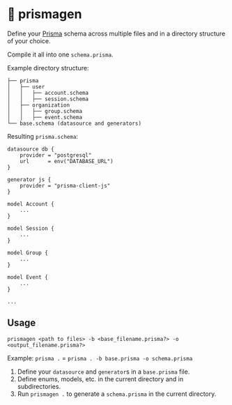 # 🔺 prismagen

Define your [Prisma](https://www.prisma.io/) schema across multiple files and in a directory structure of your choice.

Compile it all into one `schema.prisma`.

Example directory structure:
```
├── prisma
│   ├── user
│   │   ├── account.schema
│   │   ├── session.schema
│   ├── organization
│   │   ├── group.schema
│   │   ├── event.schema
└── base.schema (datasource and generators)
```

Resulting `prisma.schema`:
```
datasource db {
    provider = "postgresql"
    url      = env("DATABASE_URL")
}

generator js {
    provider = "prisma-client-js"
}

model Account {
    ...
}

model Session {
    ...
}

model Group {
    ...
}

model Event {
    ...
}

...
```

## Usage

```
prismagen <path to files> -b <base_filename.prisma?> -o <output_filename.prisma?>
```

Example: `prisma .` = `prisma . -b base.prisma -o schema.prisma`

1. Define your `datasource` and `generator`s in a `base.prisma` file.
2. Define enums, models, etc. in the current directory and in subdirectories.
3. Run `prismagen .` to generate a `schema.prisma` in the current directory.
